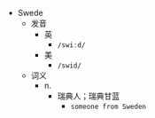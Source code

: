 - Swede
  - 发音
    - 英
      - `/swiːd/`
    - 美
      - `/swid/`
  - 词义
    - n.
      - 瑞典人；瑞典甘蓝
        - `someone from Sweden`
